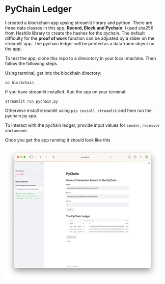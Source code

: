 # PyChain Ledger

I created a blockchain app upsing streamlit library and python. There are three data classes in this app. **Record, Block and Pychain**. I used sha256 from Hashlib library to create the hashes for the pychain. The default difficulty for the **proof of work** function can be adjusted by a slider on the streamlit app. The pychain ledger will be printed as a dataframe object on the app.

To test the app, clone this repo to a direcotory in your local machine. Then follow the following steps.

Using terminal, get into the blockhain directory:

```
cd blockchain
```

If you have streamlit installed. Run the app on your terminal:

```
streamlit run pychain.py
```

Otherwise install streamlit using `pip install streamlit` and then run the pychain.py app.

To interact with the pychain ledger, provide input values for `sender`, `receiver` and `amount`.

Once you get the app running it should look like this

!['Stream lit screenshot'](./images/pychain_screenshot.jpg)